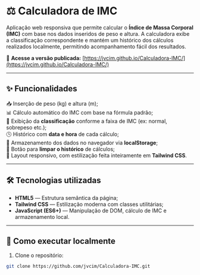 # ⚖️ Calculadora de IMC

Aplicação web responsiva que permite calcular o **Índice de Massa Corporal (IMC)** com base nos dados inseridos de peso e altura. A calculadora exibe a classificação correspondente e mantém um histórico dos cálculos realizados localmente, permitindo acompanhamento fácil dos resultados.

🔗 **Acesse a versão publicada:** [https://jvcim.github.io/Calculadora-IMC/](https://jvcim.github.io/Calculadora-IMC/)

---

## ✨ Funcionalidades

📥 Inserção de peso (kg) e altura (m);  
📊 Cálculo automático do IMC com base na fórmula padrão;  
📌 Exibição da **classificação** conforme a faixa de IMC (ex: normal, sobrepeso etc.);  
🕓 Histórico com **data e hora** de cada cálculo;  
💾 Armazenamento dos dados no navegador via **localStorage**;  
🧹 Botão para **limpar o histórico** de cálculos;  
📱 Layout responsivo, com estilização feita inteiramente em **Tailwind CSS**.

---

## 🛠 Tecnologias utilizadas

- **HTML5** — Estrutura semântica da página;  
- **Tailwind CSS** — Estilização moderna com classes utilitárias;  
- **JavaScript (ES6+)** — Manipulação de DOM, cálculo de IMC e armazenamento local.

---

## 🚀 Como executar localmente

1. Clone o repositório:

```bash
git clone https://github.com/jvcim/Calculadora-IMC.git
